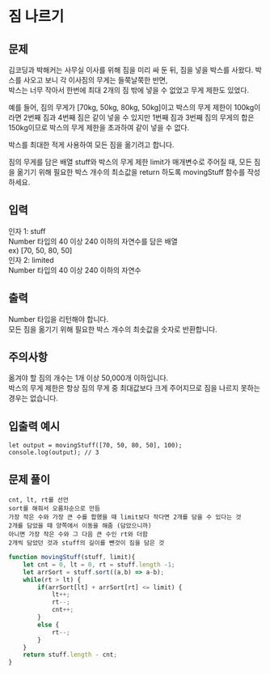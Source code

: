 # 짐 나르기
## 문제
김코딩과 박해커는 사무실 이사를 위해 짐을 미리 싸 둔 뒤, 짐을 넣을 박스를 사왔다. 박스를 사오고 보니 각 이사짐의 무게는 들쭉날쭉한 반면,   
박스는 너무 작아서 한번에 최대 2개의 짐 밖에 넣을 수 없었고 무게 제한도 있었다.    

예를 들어, 짐의 무게가 [70kg, 50kg, 80kg, 50kg]이고 박스의 무게 제한이 100kg이라면 2번째 짐과 4번째 짐은 같이 넣을 수 있지만
1번째 짐과 3번째 짐의 무게의 합은 150kg이므로 박스의 무게 제한을 초과하여 같이 넣을 수 없다.   

박스를 최대한 적게 사용하여 모든 짐을 옮기려고 합니다.    

짐의 무게를 담은 배열 stuff와 박스의 무게 제한 limit가 매개변수로 주어질 때, 모든 짐을 옮기기 위해 필요한 박스 개수의 최소값을 return 하도록 movingStuff 함수를 작성하세요.   

## 입력   
인자 1: stuff    
Number 타입의 40 이상 240 이하의 자연수를 담은 배열    
ex) [70, 50, 80, 50]   
인자 2: limited   
Number 타입의 40 이상 240 이하의 자연수   
## 출력
Number 타입을 리턴해야 합니다.   
모든 짐을 옮기기 위해 필요한 박스 개수의 최솟값을 숫자로 반환합니다.   
## 주의사항
옮겨야 할 짐의 개수는 1개 이상 50,000개 이하입니다.   
박스의 무게 제한은 항상 짐의 무게 중 최대값보다 크게 주어지므로 짐을 나르지 못하는 경우는 없습니다.   
## 입출력 예시
```
let output = movingStuff([70, 50, 80, 50], 100); 
console.log(output); // 3
```
## 문제 풀이
```
cnt, lt, rt를 선언
sort를 해줘서 오름차순으로 만듬
가장 작은 수와 가장 큰 수를 합했을 때 limit보다 작다면 2개를 담을 수 있다는 것
2개를 담았을 때 양쪽에서 이동을 해줌 (담았으니까)
아니면 가장 작은 수와 그 다음 큰 수인 rt와 더함
2개씩 담았던 것과 stuff의 길이를 뺀것이 짐을 담은 것
```
```js
function movingStuff(stuff, limit){
    let cnt = 0, lt = 0, rt = stuff.length -1;
    let arrSort = stuff.sort((a,b) => a-b);
    while(rt > lt) {
        if(arrSort[lt] + arrSort[rt] <= limit) {
            lt++;
            rt--;
            cnt++;
        }
        else {
            rt--;
        }
    }
    return stuff.length - cnt;
}
```
